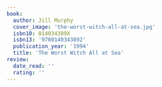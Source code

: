 ```yaml
---
book:
  author: Jill Murphy
  cover_image: 'the-worst-witch-all-at-sea.jpg'
  isbn10: 014034389X
  isbn13: '9780140343892'
  publication_year: '1994'
  title: 'The Worst Witch All at Sea'
review:
  date_read: ''
  rating: ''
---
```

